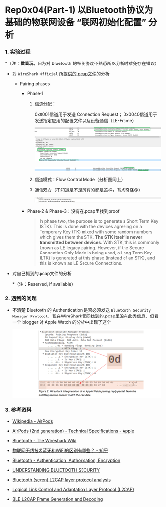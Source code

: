 # Rep0x04(Part-1) 以Bluetooth协议为基础的物联网设备 “联网初始化配置” 分析

### 1. 实验过程

*（注：**做着玩**，因为对 Bluetooth 的相关协议不熟悉所以分析时难免存在错误）

- 对 `WireShark Official` 所[提供的.pcap文件](../pcap/tcpdumpBluetooth.pcap)的分析

    - Pairing phases

        - Phase-1

            1. 信道分配：
            
                0x0001信道用于发送 Connection Request；
                0x0040信道用于发送指定应用的配置文件以及设备通信（LE-Frame）

                ![img](../img/phase1-channel.PNG)

                ![img](../img/phase1-connect.PNG)

            2. 信道模式：Flow Control Mode（分析图同上）

            3. 通信双方（不知道是不是所有的都是这样，有点奇怪😲）

                ![img](../img/source-dest.PNG)

        - Phase-2 & Phase-3：没有在.pcap里找到proof

            > In phase two, the purpose is to generate a Short Term Key (STK). This is done with the devices agreeing on a Temporary Key (TK) mixed with some random numbers which gives them the STK. **The STK itself is never transmitted between devices**. With STK, this is commonly known as LE legacy pairing. However, if the Secure Connection Only Mode is being used, a Long Term Key (LTK) is generated at this phase (instead of an STK), and this is known as LE Secure Connections.

- 对自己抓到的.pcap文件的分析

    *（注：Reserved, if available）


### 2. 遇到的问题

- 不清楚 Bluetooth 的 Authentication 是否必须发送 `Bluetooth Security Manager Protocol`，我在WireShark官网找到的.pcap里没有此类信息，但看一个 blogger 对 Apple Watch 的分析中出现了这个

    ![img](../img/q-1.PNG)

### 3. 参考资料

- [Wikipedia - AirPods](https://en.wikipedia.org/wiki/AirPods)

- [AirPods (2nd generation) - Technical Specifications - Apple](https://www.apple.com/airpods-2nd-generation/specs/)

- [Bluetooth - The Wireshark Wiki](https://wiki.wireshark.org/Bluetooth)

- [物联网无线技术蓝牙和WiFi的区别有哪些？ - 知乎](https://zhuanlan.zhihu.com/p/33329187)

- [Bluetooth - Authentication, Authorisation, Encryption](https://www.toengel.net/studium/mm_and_sec/bluetooth.pdf)

- [UNDERSTANDING BLUETOOTH SECURITY](https://duo.com/decipher/understanding-bluetooth-security)

- [Bluetooth (seven) L2CAP layer protocol analysis](https://www.programmersought.com/article/70332749356/)

- [Logical Link Control and Adaptation Layer Protocol (L2CAP)](http://software-dl.ti.com/simplelink/esd/simplelink_cc13x2_26x2_sdk/2.40.00.81/exports/docs/ble5stack/ble_user_guide/html/ble-stack-common/l2cap.html)

- [BLE L2CAP Frame Generation and Decoding](https://nl.mathworks.com/help/comm/ug/ble-l2cap-frame-generation-and-decoding.html;jsessionid=82e05b83c789a95de746e08d51b7)